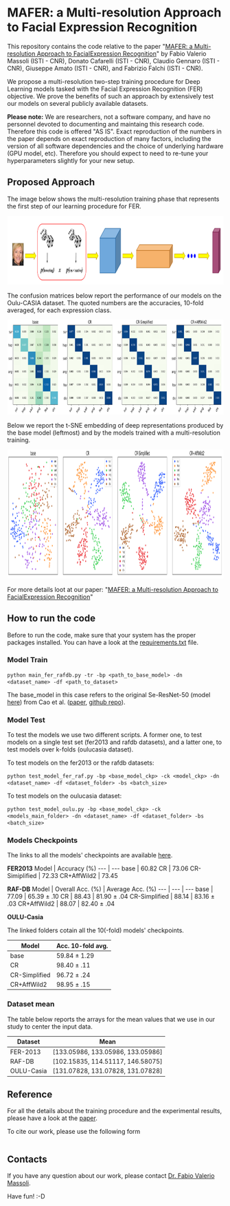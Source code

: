 # MAFER: a Multi-resolution Approach to Facial Expression Recognition

This repository contains the code relative to the paper "[MAFER: a Multi-resolution Approach to FacialExpression Recognition](...)" by Fabio Valerio Massoli (ISTI - CNR), Donato Cafarelli (ISTI - CNR), Claudio Gennaro (ISTI - CNR), Giuseppe Amato (ISTI - CNR), and Fabrizio Falchi (ISTI - CNR).

We propose a multi-resolution two-step training procedure for Deep Learning models tasked with the Facial Expression Recognition (FER) objective. We prove the benefits of such an approach by extensively test our models on several publicly available datasets.  

**Please note:** 
We are researchers, not a software company, and have no personnel devoted to documenting and maintaing this research code. Therefore this code is offered "AS IS". Exact reproduction of the numbers in the paper depends on exact reproduction of many factors, including the version of all software dependencies and the choice of underlying hardware (GPU model, etc). Therefore you should expect to need to re-tune your hyperparameters slightly for your new setup.


## Proposed Approach

The image below shows the multi-resolution training phase that represents the first step of our learning procedure for FER.

<p align="center">
<img src="https://github.com/fvmassoli/mafer-multires-facial-expression-recognition/blob/main/images/model_simplified.png"  alt="model simplified" width="1000" height="160">
</p>

The confusion matrices below report the performance of our models on the Oulu-CASIA dataset. The quoted numbers are the accuracies, 10-fold averaged, for each expression class.

<p align="center">
<img src="https://github.com/fvmassoli/mafer-multires-facial-expression-recognition/blob/main/images/confusion_matrices.png"  alt="confusion matrices" width="1000" height="220">
</p>

Below we report the t-SNE embedding of deep representations produced by the base model (leftmost) and by the models trained with a multi-resolution training. 

<p align="center">
<img src="https://github.com/fvmassoli/mafer-multires-facial-expression-recognition/blob/main/images/tsne_all.png"  alt="tsne" width="700" height="300">
</p>

For more details loot at our paper: "[MAFER: a Multi-resolution Approach to FacialExpression Recognition](...)"

## How to run the code

Before to run the code, make sure that your system has the proper packages installed. You can have a look at the [requirements.txt](https://github.com/fvmassoli/mafer-multires-facial-expression-recognition/blob/main/requirements.txt) file.


### Model Train

```
python main_fer_rafdb.py -tr -bp <path_to_base_model> -dn <dataset_name> -df <path_to_dataset>
```

The base_model in this case refers to the original Se-ResNet-50 (model [here](https://cnrsc-my.sharepoint.com/personal/fabrizio_falchi_cnr_it/_layouts/15/onedrive.aspx?originalPath=aHR0cHM6Ly9jbnJzYy1teS5zaGFyZXBvaW50LmNvbS86ZjovZy9wZXJzb25hbC9mYWJyaXppb19mYWxjaGlfY25yX2l0L0V0bTRiRzFPTjJ0SHF0b202NjZtbWlNQmdPeU9fRnNEd1hJWmgySk9TRlhab3c%5FcnRpbWU9WVhWcUVPc0EyVWc&id=%2Fpersonal%2Ffabrizio%5Ffalchi%5Fcnr%5Fit%2FDocuments%2FSharedByLilnk%2Fpaper%5Fcheckpoints%2Fsenet50%5Fft%5Fpytorch%2Ept&parent=%2Fpersonal%2Ffabrizio%5Ffalchi%5Fcnr%5Fit%2FDocuments%2FSharedByLilnk%2Fpaper%5Fcheckpoints)) from Cao et al. ([paper](https://arxiv.org/abs/1710.08092), [github repo](https://github.com/ox-vgg/vgg_face2)).   

### Model Test
To test the models we use two different scripts. A former one, to test models on a single test set (fer2013 and rafdb datasets), and a latter one, to test models over k-folds (oulucasia dataset).

To test models on the fer2013 or the rafdb datasets:
```
python test_model_fer_raf.py -bp <base_model_ckp> -ck <model_ckp> -dn <dataset_name> -df <dataset_folder> -bs <batch_size>
```

To test models on the oulucasia dataset:
```
python test_model_oulu.py -bp <base_model_ckp> -ck <models_main_folder> -dn <dataset_name> -df <dataset_folder> -bs <batch_size>
```


### Models Checkpoints

The links to all the models' checkpoints are available [here](https://github.com/fvmassoli/mafer-multires-facial-expression-recognition/releases/tag/v1.0-fer2013-rafdb).

**FER2013** 
Model | Accuracy (%)
--- | ---
base           | 60.82 
CR             | 73.06
CR-Simiplified | 72.33
CR+AffWild2    | 73.45


**RAF-DB**
Model | Overall Acc. (%) | Average Acc. (%)
--- | --- | ---
base           | 77.09 | 65.39 ± .10
CR             | 88.43 | 81.90 ± .04
CR-Simplified  | 88.14 | 83.16 ± .03
CR+AffWild2    | 88.07 | 82.40 ± .04


**OULU-Casia**

The linked folders cotain all the 10(-fold) models' checkpoints.

Model | Acc. 10-fold avg.
--- | --- 
base          | 59.84 ± 1.29
CR            | 98.40 ± .11
CR-Simplified | 96.72 ± .24
CR+AffWild2   | 98.95 ± .15 


### Dataset mean

The table below reports the arrays for the mean values that we use in our study to center the input data.

Dataset | Mean
--- | --- 
FER-2013 | [133.05986, 133.05986, 133.05986]
RAF-DB | [102.15835, 114.51117, 146.58075]
OULU-Casia | [131.07828, 131.07828, 131.07828]


## Reference
For all the details about the training procedure and the experimental results, please have a look at the [paper](...).

To cite our work, please use the following form

```

```

## Contacts
If you have any question about our work, please contact [Dr. Fabio Valerio Massoli](mailto:fabio.massoli@isti.cnr.it). 

Have fun! :-D
